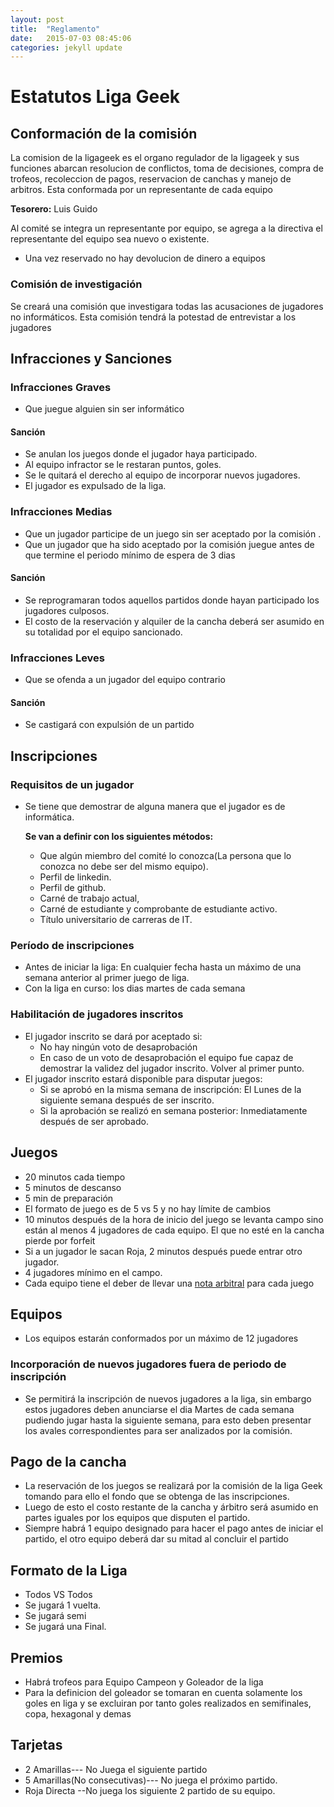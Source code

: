 ```yaml
---
layout: post
title:  "Reglamento"
date:   2015-07-03 08:45:06
categories: jekyll update
---
```

# Estatutos Liga Geek

## Conformación de la comisión

La comision de la ligageek es el organo regulador de la ligageek y sus funciones abarcan resolucion de conflictos, toma de decisiones, compra de trofeos, recoleccion de pagos, reservacion de canchas y manejo de arbitros. Esta conformada por un representante de cada equipo

**Tesorero:** Luis Guido

Al comité se integra un representante por equipo, se agrega a la directiva el representante del equipo sea nuevo o existente.

- Una vez reservado no hay devolucion de dinero a equipos

### Comisión de investigación

Se creará una comisión que investigara todas las acusaciones de jugadores no informáticos. Esta comisión tendrá la potestad de entrevistar a los jugadores


## Infracciones y Sanciones

### Infracciones Graves

- Que juegue alguien sin ser informático

#### Sanción

 - Se anulan los juegos donde el jugador haya participado.
 - Al equipo infractor se le restaran puntos, goles.
 - Se le quitará el derecho al equipo de incorporar nuevos jugadores.
 - El jugador es expulsado de la liga.

### Infracciones Medias

- Que un jugador participe de un juego sin ser aceptado por la comisión .
- Que un jugador que ha sido aceptado por la comisión juegue antes de que termine el periodo mínimo de espera de 3 dias

#### Sanción

- Se reprogramaran todos aquellos partidos donde hayan participado los jugadores culposos. 
- El costo de la reservación y alquiler de la cancha  deberá ser asumido en su totalidad por el equipo sancionado.

### Infracciones Leves

- Que se ofenda a un jugador del equipo contrario

#### Sanción

- Se castigará con expulsión de un partido

## Inscripciones

### Requisitos de un jugador

- Se tiene que demostrar de alguna manera que el jugador  es de informática.

    **Se van a definir con los siguientes métodos:**

  - Que algún miembro del comité lo conozca(La persona que lo conozca no debe ser del mismo equipo).
  - Perfil de linkedin.
  - Perfil de github. 
  - Carné de trabajo actual, 
  - Carné de estudiante y comprobante de estudiante activo.
  - Título universitario de carreras de IT. 

### Período de inscripciones

- Antes de iniciar la liga: En cualquier fecha hasta un máximo de una semana anterior al primer juego de liga.
- Con la liga en curso: los dias martes de cada semana

### Habilitación de jugadores inscritos
- El jugador inscrito se dará por aceptado si:
  - No hay ningún voto de desaprobación
  - En caso de un voto de desaprobación el equipo fue capaz de demostrar la validez del jugador inscrito. Volver al primer punto. 
- El jugador inscrito estará disponible para disputar juegos:
  - Si se aprobó en la misma semana de inscripción: El Lunes de la siguiente semana después de ser inscrito.
  - Si la aprobación se realizó en semana posterior: Inmediatamente después de ser aprobado.

## Juegos

- 20 minutos cada tiempo
- 5 minutos de descanso 
- 5 min de preparación 
- El formato de juego es de 5 vs 5 y no hay límite de cambios
- 10 minutos después de la hora de inicio del juego se levanta campo sino están al menos 4 jugadores de cada equipo. El  que no esté en la cancha pierde por forfeit
- Si a un jugador le sacan Roja, 2 minutos después puede entrar otro jugador. 
- 4 jugadores mínimo en el campo.
- Cada equipo tiene el deber de llevar una [nota arbitral](/assets/nota_arbitral.pdf) para cada juego


## Equipos
- Los equipos estarán conformados por un máximo de 12 jugadores

### Incorporación de nuevos jugadores fuera de periodo de inscripción

- Se permitirá la inscripción de nuevos jugadores a la liga, sin embargo estos jugadores deben anunciarse el dia Martes de cada semana pudiendo jugar hasta la siguiente semana, para esto deben presentar los avales correspondientes para ser analizados por la comisión.

## Pago de la cancha
 
- La reservación de los juegos se realizará por la comisión de la liga Geek tomando para ello el fondo que se obtenga de las inscripciones. 
- Luego de esto el costo restante de la cancha y árbitro será asumido en partes iguales por los equipos que disputen el partido. 
- Siempre habrá 1 equipo designado para hacer el pago antes de iniciar el partido, el otro equipo deberá dar su mitad al concluir el partido

## Formato de la Liga 

- Todos VS Todos
- Se jugará 1  vuelta. 
- Se jugará semi
- Se jugará  una Final.


## Premios

- Habrá trofeos para Equipo Campeon y Goleador de la liga
- Para la definicion del goleador se tomaran en cuenta solamente los goles en liga y se excluiran por tanto goles realizados en semifinales, copa, hexagonal y demas

## Tarjetas

- 2 Amarillas--- No Juega el siguiente partido
- 5 Amarillas(No consecutivas)--- No juega el próximo partido.
- Roja Directa --No juega los siguiente 2 partido de su equipo. 
